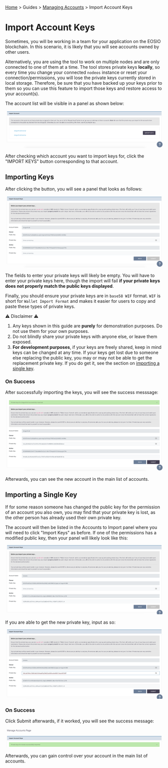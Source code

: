[Home](../..) > Guides > [Managing Accounts](README.md) > Import Account Keys

# Import Account Keys

Sometimes, you will be working in a team for your application on the EOSIO blockchain. In this scenario, it is likely that you will see accounts owned by other users.

Alternatively, you are using the tool to work on multiple nodes and are only connected to one of them at a time. The tool stores private keys **locally**, so every time you change your connected `nodeos` instance or reset your connection/permissions, you will lose the private keys currently stored in local storage. Therefore, be sure that you have backed up your keys prior to them so you can use this feature to import those keys and restore access to your account(s).

The account list will be visible in a panel as shown below:

![Accounts to Import Panel](../../images/permissions/import_acc.png)

After checking which account you want to import keys for, click the "IMPORT KEYS" button corresponding to that account.

## Importing Keys

After clicking the button, you will see a panel that looks as follows:

![Import Keys Panel](../../images/permissions/import_keys_before.png)

The fields to enter your private keys will likely be empty. You will have to enter your private keys here, though the import will fail **if your private keys does not properly match the public keys displayed**.

Finally, you should ensure your private keys are in `base58 WIF` format. `WIF` is short for `Wallet Import Format` and makes it easier for users to copy and paste these types of private keys.

:warning: Disclaimer :warning:

1. Any keys shown in this guide are **purely** for demonstration purposes. Do not use them for your own purposes.
2. Do not blindly share your private keys with anyone else, or leave them exposed.
3. **For development purposes**, if your keys are freely shared, keep in mind keys can be changed at any time. If your keys get lost due to someone else replacing the public key, you may or may not be able to get the replacement private key. If you do get it, see the section on [importing a single key](#importing-a-single-key).

### On Success

After successfully importing the keys, you will see the success messsage:

![Import Keys Panel](../../images/permissions/import_keys_after.png)

Afterwards, you can see the new account in the main list of accounts.

## Importing a Single Key

If for some reason someone has changed the public key for the permission of an account you also own, you may find that your private key is lost, as the other person has already used their own private key.

The account will then be listed in the Accounts to Import panel where you will need to click "Import Keys" as before. If one of the permissions has a modified public key, then your panel will likely look like this:

![Import Single Keys Panel](../../images/permissions/import_single_key_before.png)

If you are able to get the new private key, input as so:

![Import Single Keys Panel Filled](../../images/permissions/import_single_key_mid.png)

### On Success

Click Submit afterwards, if it worked, you will see the success message:

![Import Keys Panel](../../images/permissions/import_single_key_after.png)

Afterwards, you can gain control over your account in the main list of accounts.
